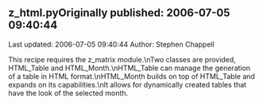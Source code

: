 ## z_html.pyOriginally published: 2006-07-05 09:40:44 
Last updated: 2006-07-05 09:40:44 
Author: Stephen Chappell 
 
This recipe requires the z_matrix module.\nTwo classes are provided, HTML_Table and HTML_Month.\nHTML_Table can manage the generation of a table in HTML format.\nHTML_Month builds on top of HTML_Table and expands on its capabilities.\nIt allows for dynamically created tables that have the look of the selected month.